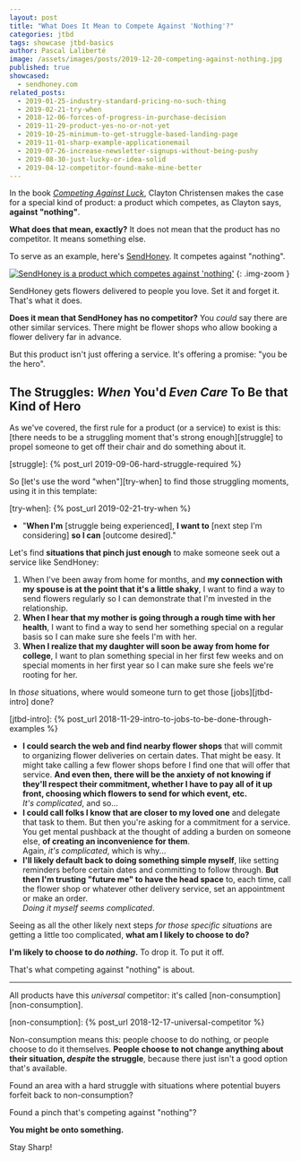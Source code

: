 ```yaml
---
layout: post
title: "What Does It Mean to Compete Against 'Nothing'?"
categories: jtbd
tags: showcase jtbd-basics
author: Pascal Laliberté
image: /assets/images/posts/2019-12-20-competing-against-nothing.jpg
published: true
showcased:
  - sendhoney.com
related_posts:
  - 2019-01-25-industry-standard-pricing-no-such-thing
  - 2019-02-21-try-when
  - 2018-12-06-forces-of-progress-in-purchase-decision
  - 2019-11-29-product-yes-no-or-not-yet
  - 2019-10-25-minimum-to-get-struggle-based-landing-page
  - 2019-11-01-sharp-example-applicationemail
  - 2019-07-26-increase-newsletter-signups-without-being-pushy
  - 2019-08-30-just-lucky-or-idea-solid
  - 2019-04-12-competitor-found-make-mine-better
---
```


In the book [_Competing Against Luck_][book], Clayton Christensen makes the case for a special kind of product: a product which competes, as Clayton says, **against "nothing"**.

**What does that mean, exactly?** It does not mean that the product has no competitor. It means something else.

[book]: https://www.competingagainstluck.com

To serve as an example, here's [SendHoney][sendhoney]. It competes against "nothing".

[sendhoney]: https://www.sendhoney.com
[thread]: https://www.indiehackers.com/post/sendhoney-com-part-duex-5ee3e8be58

[![SendHoney is a product which competes against 'nothing'](/assets/images/posts/2019-12-20-competing-against-nothing-01.jpg)][sendhoney]
{: .img-zoom }

SendHoney gets flowers delivered to people you love. Set it and forget it. That's what it does.

**Does it mean that SendHoney has no competitor?** You _could_ say there are other similar services. There might be flower shops who allow booking a flower delivery far in advance.

But this product isn't just offering a service. It's offering a promise: "you be the hero".

## The Struggles: _When_ You'd _Even Care_ To Be that Kind of Hero

As we've covered, the first rule for a product (or a service) to exist is this: [there needs to be a struggling moment that's strong enough][struggle] to propel someone to get off their chair and do something about it.

[struggle]: {% post_url 2019-09-06-hard-struggle-required %}

So [let's use the word "when"][try-when] to find those struggling moments, using it in this template:

[try-when]: {% post_url 2019-02-21-try-when %}

* "**When I'm** [struggle being experienced], **I want to** [next step I'm considering] **so I can** [outcome desired]."

Let's find **situations that pinch just enough** to make someone seek out a service like SendHoney:

1. When I've been away from home for months, and **my connection with my spouse is at the point that it's a little shaky**, I want to find a way to send flowers regularly so I can demonstrate that I'm invested in the relationship.
2. **When I hear that my mother is going through a rough time with her health**, I want to find a way to send her something special on a regular basis so I can make sure she feels I'm with her.
3. **When I realize that my daughter will soon be away from home for college**, I want to plan something special in her first few weeks and on special moments in her first year so I can make sure she feels we're rooting for her.

In _those_ situations, where would someone turn to get those [jobs][jtbd-intro] done?

[jtbd-intro]: {% post_url 2018-11-29-intro-to-jobs-to-be-done-through-examples %}

* **I could search the web and find nearby flower shops** that will commit to organizing flower deliveries on certain dates. That might be easy. It might take calling a few flower shops before I find one that will offer that service. **And even then, there will be the anxiety of not knowing if they'll respect their commitment, whether I have to pay all of it up front, choosing which flowers to send for which event, etc.**<br>_It's complicated_, and so...
* **I could call folks I know that are closer to my loved one** and delegate that task to them. But then you're asking for a commitment for a service. You get mental pushback at the thought of adding a burden on someone else, **of creating an inconvenience for them**.<br>Again, _it's complicated_, which is why...
* **I'll likely default back to doing something simple myself**, like setting reminders before certain dates and committing to follow through. **But then I'm trusting "future me" to have the head space** to, each time, call the flower shop or whatever other delivery service, set an appointment or make an order.<br>_Doing it myself seems complicated_.

Seeing as all the other likely next steps _for those specific situations_ are getting a little too complicated, **what am I likely to choose to do?**

**I'm likely to choose to do _nothing_.** To drop it. To put it off.

That's what competing against "nothing" is about.

---

All products have this _universal_ competitor: it's called [non-consumption][non-consumption].

[non-consumption]: {% post_url 2018-12-17-universal-competitor %}

Non-consumption means this: people choose to do nothing, or people choose to do it themselves. **People choose to not change anything about their situation, _despite_ the struggle**, because there just isn't a good option that's available.

Found an area with a hard struggle with situations where potential buyers forfeit back to non-consumption?

Found a pinch that's competing against "nothing"?

**You might be onto something.**

Stay Sharp!

